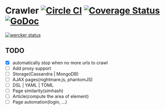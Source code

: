 # Crawler [![Circle CI](https://circleci.com/gh/fanyang01/crawler.svg?style=svg)](https://circleci.com/gh/fanyang01/crawler) [![Coverage Status](https://coveralls.io/repos/fanyang01/crawler/badge.svg?branch=master&service=github)](https://coveralls.io/github/fanyang01/crawler?branch=dev) [![GoDoc](https://godoc.org/github.com/fanyang01/crawler?status.svg)](https://godoc.org/github.com/fanyang01/crawler)
[![wercker status](https://app.wercker.com/status/89b2f8d0d53a17de1b39b5195315f23e/m "wercker status")](https://app.wercker.com/project/bykey/89b2f8d0d53a17de1b39b5195315f23e)

## TODO

- [x] automatically stop when no more urls to crawl
- [ ] Add proxy support
- [ ] Storage(Cassandra | MongoDB)
- [ ] AJAX pages(nightmare.js, phantomJS)
- [ ] DSL | YAML | TOML
- [ ] Page similarity(simhash)
- [ ] Article(compute the area of element)
- [ ] Page automation(login, ...)
